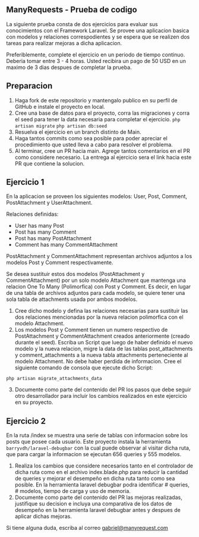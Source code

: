 ## ManyRequests - Prueba de codigo 

La siguiente prueba consta de dos ejercicios para evaluar sus conocimientos con el Framework Laravel. Se provee una aplicacion basica con modelos y relaciones correspodientes y se espera que se realizen dos tareas para realizar mejoras a dicha aplicacion. 

Preferiblemente, complete el ejercicio en un periodo de tiempo continuo. Deberia tomar entre 3 - 4 horas. Usted recibira un pago de 50 USD en un maximo de 3 dias despues de completar la prueba.

## Preparacion 

1) Haga fork de este repositorio y mantengalo publico en su perfil de GitHub e instale el proyecto en local.
2) Cree una base de datos para el proyecto, corra las migraciones y corra el seed para tener la data necesaria para completar el ejercicio.
`php artisan migrate`
`php artisan db:seed`
3) Resuelva el ejercicio en un branch distinto de Main. 
3) Haga tantos commits como sea posible para poder apreciar el procedimiento que usted lleva a cabo para resolver el problema.
4) Al terminar, cree un PR hacia main. Agrege tantos comentarios en el PR como considere necesario. La entrega al ejercicio sera el link hacia este PR que contiene la solucion.

## Ejercicio 1

En la aplicacion se proveen los siguientes modelos: User, Post, Comment, PostAttachment y UserAttachment.

Relaciones definidas:
* User has many Post
* Post has many Comment
* Post has many PostAttachment
* Comment has many CommentAttachment

PostAttachment y CommentAttachment representan archivos adjuntos a los modelos Post y Comment respectivamente. 

Se desea sustituir estos dos modelos (PostAttachment y CommentAttachment) por un solo modelo Attachment que mantenga una relacion One To Many (Polimorfica) con Post y Comment. Es decir, en lugar de una tabla de archivos adjuntos para cada modelo, se quiere tener una sola tabla de attachments usada por ambos modelos.

1) Cree dicho modelo y defina las relaciones necesarias para sustituir las dos relaciones mencionadas por la nueva relacion polimorfica con el modelo Attachment.
2) Los modelos Post y Comment tienen un numero respectivo de PostAttachment y CommentAttachment creados anteriormente (creado durante el seed). Escriba un Script que luego de haber definido el nuevo modelo y la nueva relacion, migre la data de las tablas post_attachments y comment_attachments a la nueva tabla attachments perteneciente al modelo Attachment. No debe haber perdida de informacion. Cree el siguiente comando de consola que ejecute dicho Script: 

`php artisan migrate_attachments_data`

3) Documente como parte del contenido  del PR los pasos que debe seguir otro desarrollador para incluir los cambios realizados en este ejercicio en su proyecto. 

## Ejercicio 2

En la ruta /index se muestra una serie de tablas con informacion sobre los posts que posee cada usuario. Este proyecto instala la herramienta `barryvdh/laravel-debugbar` con la cual puede observar al visitar dicha ruta, que para cargar la informacion se ejecutan 656 queries y 555 modelos. 

1) Realiza los cambios que considere necesarios tanto en el controlador de dicha ruta como en el archivo index.blade.php para reducir la cantidad de queries y mejorar el desempeño en dicha ruta tanto como sea posible. En la herramienta laravel debugbar podra identificar # queries, # modelos, tiempo de carga y uso de memoria. 
2) Documente como parte del contenido del PR las mejoras realizadas, justifique su decision e incluya una comparativa de los datos de desempeño en la herramienta laravel debugbar antes y despues de aplicar dichas mejoras. 

Si tiene alguna duda, escriba al correo gabriel@manyrequest.com 


